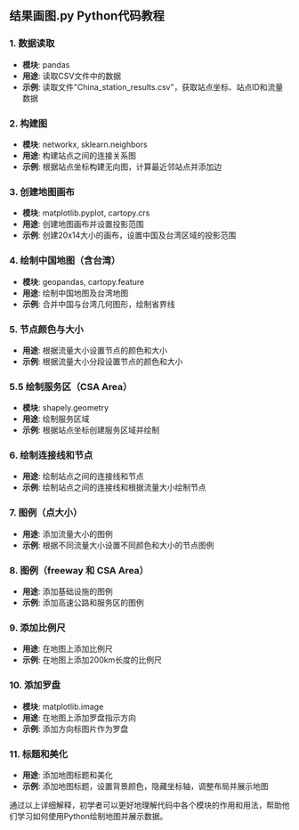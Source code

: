 ## 结果画图.py Python代码教程

### 1. 数据读取
- **模块**: pandas
- **用途**: 读取CSV文件中的数据
- **示例**: 读取文件"China_station_results.csv"，获取站点坐标、站点ID和流量数据

### 2. 构建图
- **模块**: networkx, sklearn.neighbors
- **用途**: 构建站点之间的连接关系图
- **示例**: 根据站点坐标构建无向图，计算最近邻站点并添加边

### 3. 创建地图画布
- **模块**: matplotlib.pyplot, cartopy.crs
- **用途**: 创建地图画布并设置投影范围
- **示例**: 创建20x14大小的画布，设置中国及台湾区域的投影范围

### 4. 绘制中国地图（含台湾）
- **模块**: geopandas, cartopy.feature
- **用途**: 绘制中国地图及台湾地图
- **示例**: 合并中国与台湾几何图形，绘制省界线

### 5. 节点颜色与大小
- **用途**: 根据流量大小设置节点的颜色和大小
- **示例**: 根据流量大小分段设置节点的颜色和大小

### 5.5 绘制服务区（CSA Area）
- **模块**: shapely.geometry
- **用途**: 绘制服务区域
- **示例**: 根据站点坐标创建服务区域并绘制

### 6. 绘制连接线和节点
- **用途**: 绘制站点之间的连接线和节点
- **示例**: 绘制站点之间的连接线和根据流量大小绘制节点

### 7. 图例（点大小）
- **用途**: 添加流量大小的图例
- **示例**: 根据不同流量大小设置不同颜色和大小的节点图例

### 8. 图例（freeway 和 CSA Area）
- **用途**: 添加基础设施的图例
- **示例**: 添加高速公路和服务区的图例

### 9. 添加比例尺
- **用途**: 在地图上添加比例尺
- **示例**: 在地图上添加200km长度的比例尺

### 10. 添加罗盘
- **模块**: matplotlib.image
- **用途**: 在地图上添加罗盘指示方向
- **示例**: 添加方向标图片作为罗盘

### 11. 标题和美化
- **用途**: 添加地图标题和美化
- **示例**: 添加地图标题，设置背景颜色，隐藏坐标轴，调整布局并展示地图

通过以上详细解释，初学者可以更好地理解代码中各个模块的作用和用法，帮助他们学习如何使用Python绘制地图并展示数据。